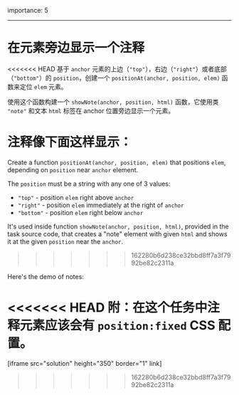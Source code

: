 importance: 5

---

# 在元素旁边显示一个注释

<<<<<<< HEAD
基于 `anchor` 元素的上边（`"top"`），右边（`"right"`）或者底部（`"bottom"`）的 `position`，创建一个 `positionAt(anchor, position, elem)` 函数来定位 `elem` 元素。

使用这个函数构建一个 `showNote(anchor, position, html)` 函数，它使用类 `"note"` 和文本 `html` 标签在 anchor 位置旁边显示一个元素。

注释像下面这样显示：
=======
Create a function `positionAt(anchor, position, elem)` that positions `elem`, depending on `position` near `anchor` element.

The `position` must be a string with any one of 3 values:
- `"top"` - position `elem` right above `anchor`
- `"right"` - position `elem` immediately at the right of `anchor`
- `"bottom"` - position `elem` right below `anchor`

It's used inside function `showNote(anchor, position, html)`, provided in the task source code, that creates a "note" element with given `html` and shows it at the given `position` near the `anchor`.
>>>>>>> 162280b6d238ce32bbd8ff7a3f7992be82c2311a

Here's the demo of notes:

<<<<<<< HEAD
附：在这个任务中注释元素应该会有 `position:fixed` CSS 配置。
=======
[iframe src="solution" height="350" border="1" link]
>>>>>>> 162280b6d238ce32bbd8ff7a3f7992be82c2311a
